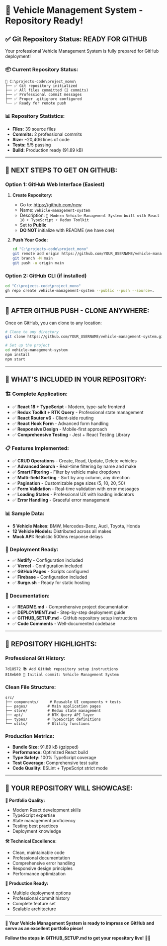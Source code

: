 # 🎉 Vehicle Management System - Repository Ready!

## ✅ **Git Repository Status: READY FOR GITHUB**

Your professional Vehicle Management System is fully prepared for GitHub deployment!

### **📦 Current Repository Status:**
```
📁 C:\projects-code\project_mono\
├── ✅ Git repository initialized
├── ✅ All files committed (2 commits)
├── ✅ Professional commit messages
├── ✅ Proper .gitignore configured
└── ✅ Ready for remote push
```

### **📊 Repository Statistics:**
- **Files:** 39 source files
- **Commits:** 2 professional commits
- **Size:** ~20,406 lines of code
- **Tests:** 5/5 passing
- **Build:** Production ready (91.89 kB)

---

## 🚀 **NEXT STEPS TO GET ON GITHUB:**

### **Option 1: GitHub Web Interface (Easiest)**

1. **Create Repository:**
   - Go to: https://github.com/new
   - Name: `vehicle-management-system`
   - Description: `🚗 Modern Vehicle Management System built with React 18 + TypeScript + Redux Toolkit`
   - Set to **Public**
   - **DO NOT** initialize with README (we have one)

2. **Push Your Code:**
   ```bash
   cd "C:\projects-code\project_mono"
   git remote add origin https://github.com/YOUR_USERNAME/vehicle-management-system.git
   git branch -M main
   git push -u origin main
   ```

### **Option 2: GitHub CLI** (if installed)
```bash
cd "C:\projects-code\project_mono"
gh repo create vehicle-management-system --public --push --source=.
```

---

## 🎯 **AFTER GITHUB PUSH - CLONE ANYWHERE:**

Once on GitHub, you can clone to any location:

```bash
# Clone to any directory
git clone https://github.com/YOUR_USERNAME/vehicle-management-system.git

# Set up the project
cd vehicle-management-system
npm install
npm start
```

---

## 🌟 **WHAT'S INCLUDED IN YOUR REPOSITORY:**

### **🏗️ Complete Application:**
- ✅ **React 18 + TypeScript** - Modern, type-safe frontend
- ✅ **Redux Toolkit + RTK Query** - Professional state management
- ✅ **React Router v6** - Client-side routing
- ✅ **React Hook Form** - Advanced form handling
- ✅ **Responsive Design** - Mobile-first approach
- ✅ **Comprehensive Testing** - Jest + React Testing Library

### **📋 Features Implemented:**
- ✅ **CRUD Operations** - Create, Read, Update, Delete vehicles
- ✅ **Advanced Search** - Real-time filtering by name and make
- ✅ **Smart Filtering** - Filter by vehicle make dropdown
- ✅ **Multi-field Sorting** - Sort by any column, any direction
- ✅ **Pagination** - Customizable page sizes (5, 10, 20, 50)
- ✅ **Form Validation** - Real-time validation with error messages
- ✅ **Loading States** - Professional UX with loading indicators
- ✅ **Error Handling** - Graceful error management

### **📊 Sample Data:**
- **5 Vehicle Makes:** BMW, Mercedes-Benz, Audi, Toyota, Honda
- **12 Vehicle Models:** Distributed across all makes
- **Mock API:** Realistic 500ms response delays

### **🚀 Deployment Ready:**
- ✅ **Netlify** - Configuration included
- ✅ **Vercel** - Configuration included
- ✅ **GitHub Pages** - Scripts configured
- ✅ **Firebase** - Configuration included
- ✅ **Surge.sh** - Ready for static hosting

### **📖 Documentation:**
- ✅ **README.md** - Comprehensive project documentation
- ✅ **DEPLOYMENT.md** - Step-by-step deployment guide
- ✅ **GITHUB_SETUP.md** - GitHub repository setup instructions
- ✅ **Code Comments** - Well-documented codebase

---

## 🎉 **REPOSITORY HIGHLIGHTS:**

### **Professional Git History:**
```
7d18572 📚 Add GitHub repository setup instructions
818eb60 🚗 Initial commit: Vehicle Management System
```

### **Clean File Structure:**
```
src/
├── components/     # Reusable UI components + tests
├── pages/         # Main application pages
├── store/         # Redux state management
├── api/           # RTK Query API layer
├── types/         # TypeScript definitions
└── utils/         # Utility functions
```

### **Production Metrics:**
- **Bundle Size:** 91.89 kB (gzipped)
- **Performance:** Optimized React build
- **Type Safety:** 100% TypeScript coverage
- **Test Coverage:** Comprehensive test suite
- **Code Quality:** ESLint + TypeScript strict mode

---

## 🎯 **YOUR REPOSITORY WILL SHOWCASE:**

**💼 Portfolio Quality:**
- Modern React development skills
- TypeScript expertise
- State management proficiency
- Testing best practices
- Deployment knowledge

**🛠️ Technical Excellence:**
- Clean, maintainable code
- Professional documentation
- Comprehensive error handling
- Responsive design principles
- Performance optimization

**🚀 Production Ready:**
- Multiple deployment options
- Professional commit history
- Complete feature set
- Scalable architecture

---

**🎊 Your Vehicle Management System is ready to impress on GitHub and serve as an excellent portfolio piece!**

**Follow the steps in GITHUB_SETUP.md to get your repository live!** 🚗✨
